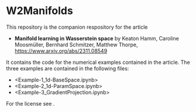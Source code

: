 # W2Manifolds
This repository is the companion respository for the article
* **Manifold learning in Wasserstein space** by Keaton Hamm, Caroline Moosmüller, Bernhard Schmitzer, Matthew Thorpe, https://www.arxiv.org/abs/2311.08549

It contains the code for the numerical examples contained in the article. The three examples are contained in the following files:
* <Example-1_1d-BaseSpace.ipynb>
* <Example-2_1d-ParamSpace.ipynb>
* <Example-3_GradientProjection.ipynb>

For the license see <LICENSE>.
